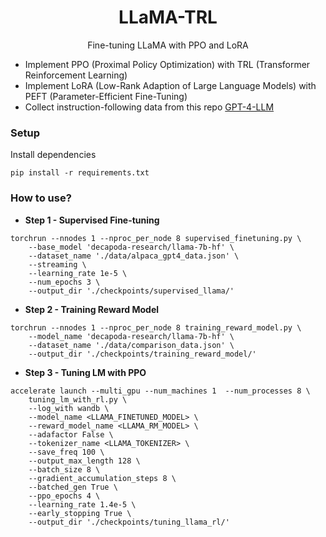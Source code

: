 <h1 align="center">LLaMA-TRL</h1>
<p align="center">Fine-tuning LLaMA with PPO and LoRA</p>

- Implement PPO (Proximal Policy Optimization) with TRL (Transformer Reinforcement Learning)
- Implement LoRA (Low-Rank Adaption of Large Language Models) with PEFT (Parameter-Efficient Fine-Tuning)
- Collect instruction-following data from this repo [GPT-4-LLM](https://github.com/Instruction-Tuning-with-GPT-4/GPT-4-LLM)


### Setup

Install dependencies

```
pip install -r requirements.txt
```

### How to use?

- **Step 1 - Supervised Fine-tuning**

```
torchrun --nnodes 1 --nproc_per_node 8 supervised_finetuning.py \
    --base_model 'decapoda-research/llama-7b-hf' \
    --dataset_name './data/alpaca_gpt4_data.json' \
    --streaming \
    --learning_rate 1e-5 \
    --num_epochs 3 \
    --output_dir './checkpoints/supervised_llama/'
```

- **Step 2 - Training Reward Model**

```
torchrun --nnodes 1 --nproc_per_node 8 training_reward_model.py \
    --model_name 'decapoda-research/llama-7b-hf' \
    --dataset_name './data/comparison_data.json' \
    --output_dir './checkpoints/training_reward_model/'
```

- **Step 3 - Tuning LM with PPO**

```
accelerate launch --multi_gpu --num_machines 1  --num_processes 8 \
    tuning_lm_with_rl.py \
    --log_with wandb \
    --model_name <LLAMA_FINETUNED_MODEL> \
    --reward_model_name <LLAMA_RM_MODEL> \
    --adafactor False \
    --tokenizer_name <LLAMA_TOKENIZER> \
    --save_freq 100 \
    --output_max_length 128 \
    --batch_size 8 \
    --gradient_accumulation_steps 8 \
    --batched_gen True \
    --ppo_epochs 4 \
    --learning_rate 1.4e-5 \
    --early_stopping True \
    --output_dir './checkpoints/tuning_llama_rl/'
```

